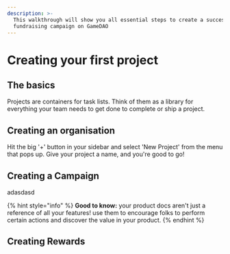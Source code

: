 ```yaml
---
description: >-
  This walkthrough will show you all essential steps to create a successful
  fundraising campaign on GameDAO
---
```


# Creating your first project

## The basics

Projects are containers for task lists. Think of them as a library for everything your team needs to get done to complete or ship a project.

## Creating an organisation

Hit the big '+' button in your sidebar and select 'New Project' from the menu that pops up. Give your project a name, and you're good to go!

## Creating a Campaign

adasdasd

{% hint style="info" %}
**Good to know:** your product docs aren't just a reference of all your features! use them to encourage folks to perform certain actions and discover the value in your product.
{% endhint %}

## Creating Rewards

